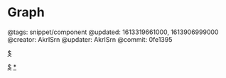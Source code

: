 # Graph

@tags: snippet/component
@updated: 1613319661000, 1613906999000
@creator: AkrISrn
@updater: AkrISrn
@commit: 0fe1395

<div id="graph"></div>

[$](https://cdn.jsdelivr.net/npm/d3@5.16.0/dist/d3.min.js)

[$](https://cdn.jsdelivr.net/gh/akrisrn/v-no-page-component@0.1.0/dist/scripts/graph.js)
[*](https://cdn.jsdelivr.net/gh/akrisrn/v-no-page-component@0.1.0/dist/styles/graph.css)

